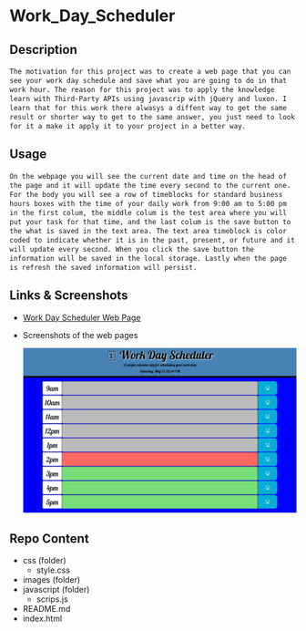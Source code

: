 # Work_Day_Scheduler

## Description

    The motivation for this project was to create a web page that you can see your work day schedule and save what you are going to do in that work hour. The reason for this project was to apply the knowledge learn with Third-Party APIs using javascrip with jQuery and luxon. I learn that for this work there alwasys a diffent way to get the same result or shorter way to get to the same answer, you just need to look for it a make it apply it to your project in a better way. 

## Usage

    On the webpage you will see the current date and time on the head of the page and it will update the time every second to the current one. For the body you will see a row of timeblocks for standard business hours boxes with the time of your daily work from 9:00 am to 5:00 pm in the first colum, the middle colum is the test area where you will put your task for that time, and the last colum is the save button to the what is saved in the text area. The text area timeblock is color coded to indicate whether it is in the past, present, or future and it will update every second. When you click the save button the information will be saved in the local storage. Lastly when the page is refresh the saved information will persist.

## Links & Screenshots
 * [Work Day Scheduler Web Page](https://arielo5.github.io/Work_Day_Scheduler/)

 * Screenshots of the web pages

    ![Screenshot of the Work Day Scheduler web page](./assets/images/work-day-sheduler.png)

    

 ## Repo Content
* css (folder)
    * style.css
* images (folder)
* javascript (folder)
    * scrips.js 
* README.md
* index.html